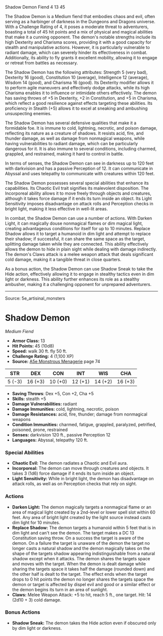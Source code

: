 <MonsterName/>Shadow Demon</MonsterName>
<CreatureType/>Fiend</CreatureType>
<CR/>4</CR>
<AC/>13</AC>
<HP/>45</HP>
<summary>The Shadow Demon is a Medium fiend that embodies chaos and evil, often serving as a harbinger of darkness in the Dungeons and Dragons universe. With a Challenge Rating of 4, it poses a moderate threat to adventurers, boasting a total of 45 hit points and a mix of physical and magical abilities that make it a cunning opponent. The demon's notable strengths include its high Dexterity and Charisma scores, providing it with a good capacity for stealth and manipulative actions. However, it is particularly vulnerable to radiant damage, which can severely hinder its effectiveness in combat. Additionally, its ability to fly grants it excellent mobility, allowing it to engage or retreat from battles as necessary.</summary>

<detail>

The Shadow Demon has the following attributes: Strength 5 (very bad), Dexterity 16 (good), Constitution 10 (average), Intelligence 12 (average), Wisdom 14 (good), and Charisma 16 (good). Its Dexterity modifier allows it to perform agile maneuvers and effectively dodge attacks, while its high Charisma enables it to influence or intimidate others effectively. The demon has saving throws of +5 in Dexterity, +2 in Constitution, and +5 in Charisma, which reflect a good resilience against effects targeting these abilities. Its proficiency in Stealth (+5) allows it to excel at sneaking and ambushing unsuspecting enemies. 

The Shadow Demon has several defensive qualities that make it a formidable foe. It is immune to cold, lightning, necrotic, and poison damage, reflecting its nature as a creature of shadows. It resists acid, fire, and thunder damage, as well as damage from nonmagical weapons, while having vulnerabilities to radiant damage, which can be particularly dangerous for it. It is also immune to several conditions, including charmed, grappled, and restrained, making it hard to control in battle.

In terms of senses, the Shadow Demon can see in darkness up to 120 feet with darkvision and has a passive Perception of 12. It can communicate in Abyssal and uses telepathy to communicate with creatures within 120 feet. 

The Shadow Demon possesses several special abilities that enhance its capabilities. Its Chaotic Evil trait signifies its malevolent disposition. The Incorporeal ability allows it to move freely through objects and creatures, although it takes force damage if it ends its turn inside an object. Its Light Sensitivity imposes disadvantage on attack rolls and Perception checks in bright light, making it less effective in well-lit areas.

In combat, the Shadow Demon can use a number of actions. With Darken Light, it can magically douse nonmagical flames or dim magical light, creating advantageous conditions for itself for up to 10 minutes. Replace Shadow allows it to target a humanoid in dim light and attempt to replace their shadow; if successful, it can share the same space as the target, splitting damage taken while they are connected. This ability effectively allows the demon to hide in plain sight while dealing with damage indirectly. The demon's Claws attack is a melee weapon attack that deals significant cold damage, making it a tangible threat in close quarters.

As a bonus action, the Shadow Demon can use Shadow Sneak to take the Hide action, effectively allowing it to engage in stealthy tactics even in dim light or darkness. This ability further enhances its role as a stealthy ambusher, making it a challenging opponent for unprepared adventurers.</detail>



---

Source: 5e_artisinal_monsters

# Shadow Demon

*Medium* *Fiend*

- **Armor Class:** 13
- **Hit Points:** 45 (10d8)
- **Speed:** walk 30 ft. fly 50 ft.
- **Challenge Rating:** 4 (1,100 XP)
- **Source:** [A5e Monstrous Menagerie](https://enpublishingrpg.com/products/level-up-monstrous-menagerie-a5e) page 74

| STR | DEX | CON | INT | WIS | CHA |
| --- | --- | --- | --- | --- | --- |
| 5 (-3) | 16 (+3) | 10 (+0) | 12 (+1) | 14 (+2) | 16 (+3) |

- **Saving Throws**: Dex +5, Con +2, Cha +5
- **Skills:** stealth +5
- **Damage Vulnerabilities:** radiant
- **Damage Immunities:** cold, lightning, necrotic, poison
- **Damage Resistances:** acid, fire, thunder; damage from nonmagical weapons
- **Condition Immunities:** charmed, fatigue, grappled, paralyzed, petrified, poisoned, prone, restrained
- **Senses:** darkvision 120 ft., passive Perception 12
- **Languages:** Abyssal, telepathy 120 ft.

### Special Abilities

- **Chaotic Evil:** The demon radiates a Chaotic and Evil aura.
- **Incorporeal:** The demon can move through creatures and objects. It takes 3 (1d6) force damage if it ends its turn inside an object.
- **Light Sensitivity:** While in bright light, the demon has disadvantage on attack rolls, as well as on Perception checks that rely on sight.

### Actions

- **Darken Light:** The demon magically targets a nonmagical flame or an area of magical light created by a 2nd-level or lower spell slot within 60 feet. Any area of bright light created by the light source instead casts dim light for 10 minutes.
- **Replace Shadow:** The demon targets a humanoid within 5 feet that is in dim light and can't see the demon. The target makes a DC 13 Constitution saving throw. On a success  the target is aware of the demon. On a failure  the target is unaware of the demon  the target no longer casts a natural shadow  and the demon magically takes on the shape of the targets shadow  appearing indistinguishable from a natural shadow except when it attacks. The demon shares the targets space and moves with the target. When the demon is dealt damage while sharing the targets space  it takes half the damage (rounded down) and the other half is dealt to the target. The effect ends when the target drops to 0 hit points  the demon no longer shares the targets space  the demon or target is affected by dispel evil and good or a similar effect  or the demon begins its turn in an area of sunlight.
- **Claws:** Melee Weapon Attack: +5 to hit, reach 5 ft., one target. Hit: 14 (2d10 + 3) cold damage.

### Bonus Actions

- **Shadow Sneak:** The demon takes the Hide action even if obscured only by dim light or darkness.





